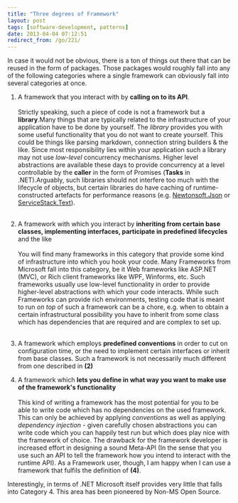 ```yaml
---
title: "Three degrees of Framework"
layout: post
tags: [software-development, patterns]
date: 2013-04-04 07:12:51
redirect_from: /go/221/
---
```


In case it would not be obvious, there is a ton of things out there that can be reused in the form of packages. Those packages would roughly fall into any of the following categories where a single framework can obviously fall into several categories at once.

1. A framework that you interact with by **calling on to its API**.<br><br>
   Strictly speaking, such a piece of code is not a framework but a **library**.Many things that are typically related to the infrastructure of your application have to be done by yourself. The _library_ provides you with some useful functionality that you do not want to create yourself. This could be things like parsing markdown, connection string builders & the like. Since most responsibility lies within your application such a library may not use _low-level_ concurrency mechanisms. Higher level abstractions are available these days to provide concurrency at a level controllable by the **caller** in the form of Promises (**Tasks** in .NET).Arguably, such libraries should not interfere too much with the lifecycle of objects, but certain libraries do have caching of runtime-constructed artefacts for performance reasons (e.g. [Newtonsoft.Json][1] or [ServiceStack.Text][2]).<br><br>

2. A framework with which you interact by **inheriting from certain base classes, implementing interfaces, participate in predefined lifecycles** and the like<br><br>You will find many frameworks in this category that provide some kind of infrastructure into which you hook your code. Many Frameworks from Microsoft fall into this category, be it Web frameworks like ASP.NET (MVC), or Rich client frameworks like WPF, Winforms, etc. Such frameworks usually use low-level functionality in order to provide higher-level abstractions with which your code interacts. While such Frameworks can provide rich environments, testing code that is meant to run _on top_ of such a framework can be a chore, e.g. when to obtain a certain infrastructural possibility you have to inherit from some class which has dependencies that are required and are complex to set up. <br><br>

3. A framework which employs **predefined conventions** in order to cut on configuration time, or the need to implement certain interfaces or inherit from base classes. Such a framework is not necessarily much different from one described in **(2)**

4. A framework which **lets you define in what way you want to make use of the framework's functionality**<br><br>This kind of writing a framework has the most potential for you to be able to write code which has no dependencies on the used framework. This can only be achieved by applying _conventions_ as well as applying _dependency injection_ - given carefully chosen abstractions you can write code which you can happily test run but which does play nice with the framework of choice. The drawback for the framework developer is increased effort in designing a sound Meta-API (In the sense that you use such an API to tell the framework how you intend to interact with the runtime API). As a Framework user, though, I am happy when I can use a framework that fulfils the definition of **(4)**.

Interestingly, in terms of .NET Microsoft itself provides very little that falls into Category 4. This area has been pioneered by Non-MS Open Source. 

[1]: http://json.codeplex.com
[2]: https://github.com/ServiceStack/ServiceStack.Text
